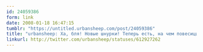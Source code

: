 ```yaml
---
id: 24059386
form: link
date: 2008-01-18 16:47:15
tumblr: "https://untitled.urbansheep.com/post/24059386"
title: "urbansheep: Ха, бля! Новые шнурки! Теперь есть, на чем повесиццо..."
linkurl: http://twitter.com/urbansheep/statuses/612927262
---
```


